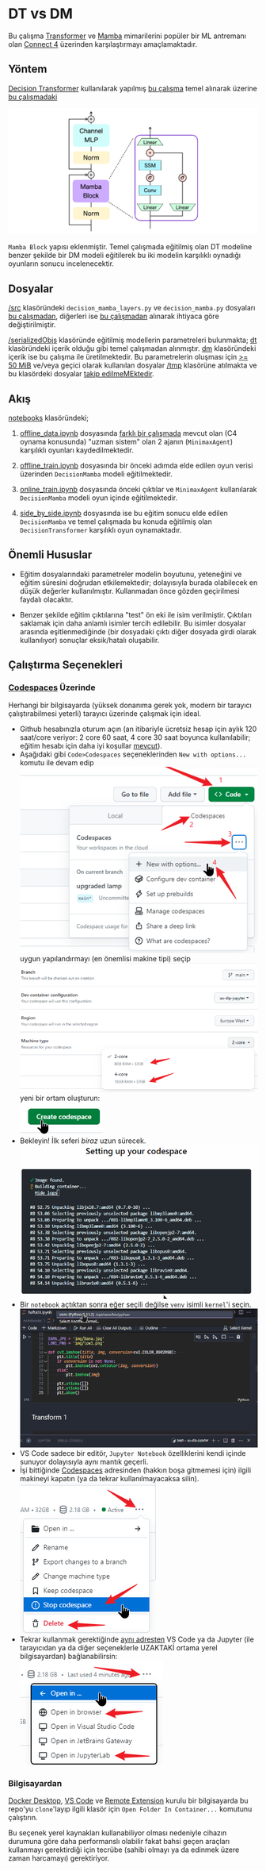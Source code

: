 # DT vs DM

Bu çalışma [Transformer](https://arxiv.org/abs/1706.03762) ve [Mamba](https://arxiv.org/abs/2312.00752) mimarilerini popüler bir ML antremanı olan [Connect 4](https://www.kaggle.com/c/connectx/) üzerinden karşılaştırmayı amaçlamaktadır.

## Yöntem

[Decision Transformer](https://github.com/kzl/decision-transformer) kullanılarak yapılmış [bu çalışma](https://github.com/odudler/dl2023) temel alınarak üzerine [bu çalışmadaki](https://github.com/Toshihiro-Ota/decision-mamba)

![MAMBA](./.assets/fig.png)

`Mamba Block` yapısı eklenmiştir. Temel çalışmada eğitilmiş olan DT modeline benzer şekilde bir DM modeli eğitilerek bu iki modelin karşılıklı oynadığı oyunların sonucu incelenecektir.

## Dosyalar

[/src](/src/) klasöründeki `decision_mamba_layers.py` ve `decision_mamba.py` dosyaları [bu çalışmadan](https://github.com/Toshihiro-Ota/decision-mamba), diğerleri ise [bu çalışmadan](https://github.com/odudler/dl2023) alınarak ihtiyaca göre değiştirilmiştir.

[/serializedObjs](/serializedObjs/) klasöründe eğitilmiş modellerin parametreleri bulunmakta; [dt](/serializedObjs/dt/) klasöründeki içerik olduğu gibi temel çalışmadan alınmıştır. [dm](/serializedObjs/dm/) klasöründeki içerik ise bu çalışma ile üretilmektedir. Bu parametrelerin oluşması için [>= 50 MiB](https://docs.github.com/en/repositories/working-with-files/managing-large-files/about-large-files-on-github#:~:text=is%20larger%20than-,50%20MiB,-%2C%20you%20will%20receive) ve/veya geçici olarak kullanılan dosyalar [/tmp](/tmp/) klasörüne atılmakta ve bu klasördeki dosyalar [takip edilmeMEktedir](./.gitignore).

## Akış

[notebooks](/notebooks/) klasöründeki;

1. [offline_data.ipynb](/notebooks/offline_data.ipynb) dosyasında [farklı bir çalışmada](https://github.com/AbdallahReda/Connect4) mevcut olan (C4 oynama konusunda) "uzman sistem" olan 2 ajanın (`MinimaxAgent`) karşılıklı oyunları kaydedilmektedir.

1. [offline_train.ipynb](/notebooks/offline_train.ipynb) dosyasında bir önceki adımda elde edilen oyun verisi üzerinden `DecisionMamba` modeli eğitilmektedir.

1. [online_train.ipynb](/notebooks/online_train.ipynb) dosyasında önceki çıktılar ve `MinimaxAgent` kullanılarak `DecisionMamba` modeli oyun içinde eğitilmektedir.

1. [side_by_side.ipynb](/notebooks/side_by_side.ipynb) dosyasında ise bu eğitim sonucu elde edilen `DecisionMamba` ve temel çalışmada bu konuda eğitilmiş olan `DecisionTransformer` karşılıklı oyun oynamaktadır.

## Önemli Hususlar

- Eğitim dosyalarındaki parametreler modelin boyutunu, yeteneğini ve eğitim süresini doğrudan etkilemektedir; dolayısıyla burada olabilecek en düşük değerler kullanılmıştır. Kullanmadan önce gözden geçirilmesi faydalı olacaktır.

- Benzer şekilde eğitim çıktılarına "test" ön eki ile isim verilmiştir. Çıktıları saklamak için daha anlamlı isimler tercih edilebilir. Bu isimler dosyalar arasında eşitlenmediğinde (bir dosyadaki çıktı diğer dosyada girdi olarak kullanılıyor) sonuçlar eksik/hatalı oluşabilir.

## Çalıştırma Seçenekleri

### [Codespaces](https://docs.github.com/en/codespaces) Üzerinde

Herhangi bir bilgisayarda (yüksek donanıma gerek yok, modern bir tarayıcı çalıştırabilmesi yeterli) tarayıcı üzerinde çalışmak için ideal.

- Github hesabınızla oturum açın (an itibariyle ücretsiz hesap için aylık 120 saat/core veriyor: 2 core 60 saat, 4 core 30 saat boyunca kullanılabilir; eğitim hesabı için daha iyi koşullar [mevcut](https://github.com/features/codespaces#pricing)).
- Aşağıdaki gibi `Code>Codespaces` seçeneklerinden `New with options...` komutu ile devam edip\
![step 1a](./.assets/step1a.png)\
uygun yapılandırmayı (en önemlisi makine tipi) seçip\
![step 1b](./.assets/step1b.png)\
yeni bir ortam oluşturun:\
![step 1c](./.assets/step1c.png)
- Bekleyin! İlk seferi _biraz_ uzun sürecek.\
![step 2](./.assets/step2.gif)
- Bir `notebook` açtıktan sonra eğer seçili değilse `venv` isimli `kernel`'i seçin.\
![step 3](./.assets/step3.gif)
- VS Code sadece bir editör, `Jupyter Notebook` özelliklerini kendi içinde sunuyor dolayısıyla aynı mantık geçerli.
- İşi bittiğinde [Codespaces](https://github.com/codespaces) adresinden (hakkın boşa gitmemesi için) ilgili makineyi kapatın (ya da tekrar kullanılmayacaksa silin).\
![step 4](./.assets/step4.png)
- Tekrar kullanmak gerektiğinde [aynı adresten](https://github.com/codespaces) VS Code ya da Jupyter (ile tarayıcıdan ya da diğer seçeneklerle UZAKTAKİ ortama yerel bilgisayardan) bağlanabilirsin:\
![step 5](./.assets/step5.png)

### Bilgisayardan

[Docker Desktop](https://docs.docker.com/get-docker/), [VS Code](https://code.visualstudio.com/) ve [Remote Extension](https://marketplace.visualstudio.com/items?itemName=ms-vscode-remote.vscode-remote-extensionpack) kurulu bir bilgisayarda bu repo'yu `clone`'layıp ilgili klasör için `Open Folder In Container...` komutunu çalıştırın.

Bu seçenek yerel kaynakları kullanabiliyor olması nedeniyle cihazın durumuna göre daha performanslı olabilir fakat bahsi geçen araçları kullanmayı gerektirdiği için tecrübe (sahibi olmayı ya da edinmek üzere zaman harcamayı) gerektiriyor.